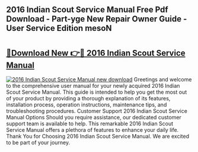 ## 2016 Indian Scout Service Manual Free Pdf Download - Part-yge New Repair Owner Guide - User Service Edition mesoN

# <h2><a href="http://bc30766.oget.top/?id=2016+Indian+Scout+Service+Manual">🔗Download New 👉🔴 2016 Indian Scout Service Manual</a></h2>

[![2016 Indian Scout Service Manual new download](https://i.imgur.com/5g1atiW.png)](http://bc30766.oget.top/?id=2016+Indian+Scout+Service+Manual)
Greetings and welcome to the comprehensive user manual for your newly acquired 2016 Indian Scout Service Manual. This guide is intended to help you get the most out of your product by providing a thorough explanation of its features, installation process, operation instructions, maintenance tips, and troubleshooting procedures. Customer Support 2016 Indian Scout Service Manual Options Should you require assistance, our dedicated customer support team is available to help. This remarkable 2016 Indian Scout Service Manual offers a plethora of features to enhance your daily life. Thank You for Choosing 2016 Indian Scout Service Manual. We are excited to be part of your journey.
